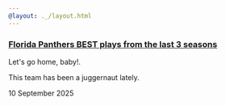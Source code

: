 ```yaml
---
@layout: ._/layout.html
---
```

### [Florida Panthers BEST plays from the last 3 seasons]() [](permalink)

<aside>Let's go home, baby!.</aside>

<!-- @include ._/youtube.html @id: RXawsHY1apQ @layout: false -->

This team has been a juggernaut lately.

<time datetime="2008-02-14">10 September 2025</time>
